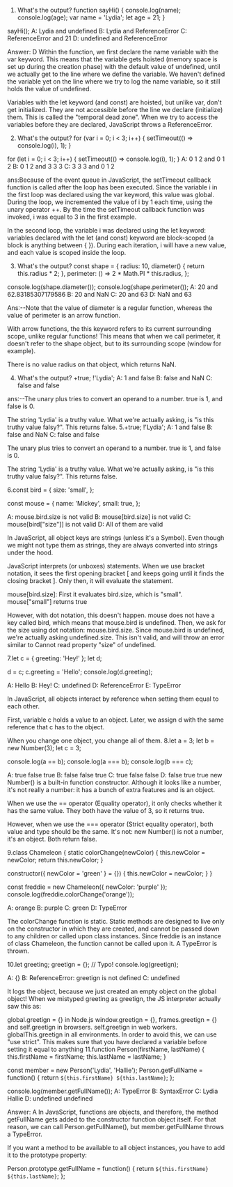 1. What's the output?
function sayHi() {
  console.log(name);
  console.log(age);
  var name = 'Lydia';
  let age = 21;
}

sayHi();
A: Lydia and undefined
B: Lydia and ReferenceError
C: ReferenceError and 21
D: undefined and ReferenceError

Answer: D
Within the function, we first declare the name variable with the var keyword. This means that the variable gets hoisted (memory space is set up during the creation phase) with the default value of undefined, until we actually get to the line where we define the variable. We haven't defined the variable yet on the line where we try to log the name variable, so it still holds the value of undefined.

Variables with the let keyword (and const) are hoisted, but unlike var, don't get initialized. They are not accessible before the line we declare (initialize) them. This is called the "temporal dead zone". When we try to access the variables before they are declared, JavaScript throws a ReferenceError.

2. What's the output?
for (var i = 0; i < 3; i++) {
  setTimeout(() => console.log(i), 1);
}

for (let i = 0; i < 3; i++) {
  setTimeout(() => console.log(i), 1);
}
A: 0 1 2 and 0 1 2
B: 0 1 2 and 3 3 3
C: 3 3 3 and 0 1 2

ans:Because of the event queue in JavaScript, the setTimeout callback function is called after the loop has been executed. Since the variable i in the first loop was declared using the var keyword, this value was global. During the loop, we incremented the value of i by 1 each time, using the unary operator ++. By the time the setTimeout callback function was invoked, i was equal to 3 in the first example.

In the second loop, the variable i was declared using the let keyword: variables declared with the let (and const) keyword are block-scoped (a block is anything between { }). During each iteration, i will have a new value, and each value is scoped inside the loop.

3. What's the output?
const shape = {
  radius: 10,
  diameter() {
    return this.radius * 2;
  },
  perimeter: () => 2 * Math.PI * this.radius,
};

console.log(shape.diameter());
console.log(shape.perimeter());
A: 20 and 62.83185307179586
B: 20 and NaN
C: 20 and 63
D: NaN and 63

Ans:--Note that the value of diameter is a regular function, whereas the value of perimeter is an arrow function.

With arrow functions, the this keyword refers to its current surrounding scope, unlike regular functions! This means that when we call perimeter, it doesn't refer to the shape object, but to its surrounding scope (window for example).

There is no value radius on that object, which returns NaN.

4. What's the output?
+true;
!'Lydia';
A: 1 and false
B: false and NaN
C: false and false

ans:--The unary plus tries to convert an operand to a number. true is 1, and false is 0.

The string 'Lydia' is a truthy value. What we're actually asking, is "is this truthy value falsy?". This returns false.
5.+true;
 !'Lydia';
A: 1 and false
B: false and NaN
C: false and false

The unary plus tries to convert an operand to a number. true is 1, and false is 0.

The string 'Lydia' is a truthy value. What we're actually asking, is "is this truthy value falsy?". This returns false.

6.const bird = {
  size: 'small',
};

const mouse = {
  name: 'Mickey',
  small: true,
};

A: mouse.bird.size is not valid
B: mouse[bird.size] is not valid
C: mouse[bird["size"]] is not valid
D: All of them are valid

In JavaScript, all object keys are strings (unless it's a Symbol). Even though we might not type them as strings, they are always converted into strings under the hood.

JavaScript interprets (or unboxes) statements. When we use bracket notation, it sees the first opening bracket [ and keeps going until it finds the closing bracket ]. Only then, it will evaluate the statement.

mouse[bird.size]: First it evaluates bird.size, which is "small". mouse["small"] returns true

However, with dot notation, this doesn't happen. mouse does not have a key called bird, which means that mouse.bird is undefined. Then, we ask for the size using dot notation: mouse.bird.size. Since mouse.bird is undefined, we're actually asking undefined.size. This isn't valid, and will throw an error similar to Cannot read property "size" of undefined.

7.let c = { greeting: 'Hey!' };
let d;

d = c;
c.greeting = 'Hello';
console.log(d.greeting);

A: Hello
B: Hey!
C: undefined
D: ReferenceError
E: TypeError

In JavaScript, all objects interact by reference when setting them equal to each other.

First, variable c holds a value to an object. Later, we assign d with the same reference that c has to the object.


When you change one object, you change all of them.
8.let a = 3;
let b = new Number(3);
let c = 3;

console.log(a == b);
console.log(a === b);
console.log(b === c);

A: true false true
B: false false true
C: true false false
D: false true true
new Number() is a built-in function constructor. Although it looks like a number, it's not really a number: it has a bunch of extra features and is an object.

When we use the == operator (Equality operator), it only checks whether it has the same value. They both have the value of 3, so it returns true.

However, when we use the === operator (Strict equality operator), both value and type should be the same. It's not: new Number() is not a number, it's an object. Both return false.

9.class Chameleon {
  static colorChange(newColor) {
    this.newColor = newColor;
    return this.newColor;
  }

  constructor({ newColor = 'green' } = {}) {
    this.newColor = newColor;
  }
}

const freddie = new Chameleon({ newColor: 'purple' });
console.log(freddie.colorChange('orange'));

A: orange
B: purple
C: green
D: TypeError

The colorChange function is static. Static methods are designed to live only on the constructor in which they are created, and cannot be passed down to any children or called upon class instances. Since freddie is an instance of class Chameleon, the function cannot be called upon it. A TypeError is thrown.

10.let greeting;
greetign = {}; // Typo!
console.log(greetign);

A: {}
B: ReferenceError: greetign is not defined
C: undefined

It logs the object, because we just created an empty object on the global object! When we mistyped greeting as greetign, the JS interpreter actually saw this as:

global.greetign = {} in Node.js
window.greetign = {}, frames.greetign = {} and self.greetign in browsers.
self.greetign in web workers.
globalThis.greetign in all environments.
In order to avoid this, we can use "use strict". This makes sure that you have declared a variable before setting it equal to anything
11.function Person(firstName, lastName) {
  this.firstName = firstName;
  this.lastName = lastName;
}

const member = new Person('Lydia', 'Hallie');
Person.getFullName = function() {
  return `${this.firstName} ${this.lastName}`;
};

console.log(member.getFullName());
A: TypeError
B: SyntaxError
C: Lydia Hallie
D: undefined undefined

Answer: A
In JavaScript, functions are objects, and therefore, the method getFullName gets added to the constructor function object itself. For that reason, we can call Person.getFullName(), but member.getFullName throws a TypeError.

If you want a method to be available to all object instances, you have to add it to the prototype property:

Person.prototype.getFullName = function() {
  return `${this.firstName} ${this.lastName}`;
};